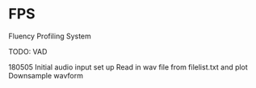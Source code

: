 # FPS
Fluency Profiling System

TODO: VAD

180505 Initial audio input set up
       Read in wav file from filelist.txt and plot
       Downsample wavform
